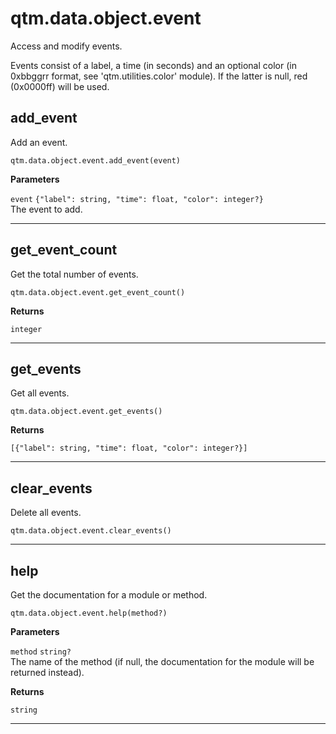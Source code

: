 # qtm.data.object.event

Access and modify events.

Events consist of a label, a time (in seconds) and an optional color (in 0xbbggrr format, see 'qtm.utilities.color' module). If the latter is null, red (0x0000ff) will be used.

## add_event

Add an event.
```
qtm.data.object.event.add_event(event)
```

**Parameters**

`event` `{"label": string, "time": float, "color": integer?}`<br/>
The event to add.



---

## get_event_count

Get the total number of events.
```
qtm.data.object.event.get_event_count()
```

**Returns**

`integer` 

---

## get_events

Get all events.
```
qtm.data.object.event.get_events()
```

**Returns**

`[{"label": string, "time": float, "color": integer?}]` 

---

## clear_events

Delete all events.
```
qtm.data.object.event.clear_events()
```


---

## help

Get the documentation for a module or method.
```
qtm.data.object.event.help(method?)
```

**Parameters**

`method` `string?`<br/>
The name of the method (if null, the documentation for the module will be returned instead).


**Returns**

`string` 

---

